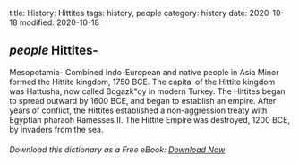 title: History: Hittites
tags: history, people
category: history
date: 2020-10-18
modified: 2020-10-18

## _people_  Hittites-
Mesopotamia-
Combined Indo-European and native
people in Asia Minor formed the Hittite kingdom,   1750 BCE.  The
capital of the Hittite kingdom was Hattusha, now called Bogazk\"oy in
modern Turkey.  The Hittites began to spread outward by
  1600 BCE,
 and began to establish an empire.  After years of
conflict, the Hittites established a non-aggression treaty with Egyptian
pharaoh Ramesses II.  The Hittite Empire was destroyed,   1200
BCE,
 by invaders from the sea.


###### Download *this* dictionary as a Free eBook: [Download Now]({static}static/SerfHistoryDictionary.pdf)

